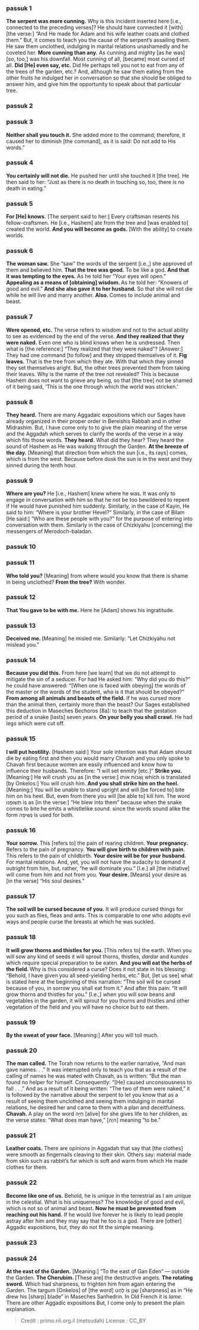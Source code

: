 
### passuk 1
<b>The serpent was more cunning.</b> Why is this incident inserted here [i.e., connected to the preceding verses]? He should have connected it [with] [the verse:] “And He made for Adam and his wife leather coats and clothed them.” But, it comes to teach you the cause of the serpent’s assailing them. He saw them unclothed, indulging in marital relations unashamedly and he coveted her. 
<b>More cunning than any.</b> As cunning and mighty [as he was] [so, too,] was his downfall. Most cunning of all, [became] most cursed of all. 
<b>Did [He] even say, etc.</b> Did He perhaps tell you not to eat from any of the trees of the garden, etc.? And, although he saw them eating from the other fruits he indulged her in conversation so that she should be obliged to answer him, and give him the opportunity to speak about that particular tree. 

### passuk 2

### passuk 3
<b>Neither shall you touch it.</b> She added more to the command; therefore, it caused her to diminish [the command], as it is said: Do not add to His words.” 

### passuk 4
<b>You certainly will not die.</b> He pushed her until she touched it [the tree]. He then said to her: “Just as there is no death in touching so, too, there is no death in eating.” 

### passuk 5
<b>For [He] knows.</b> [The serpent said to her:] Every craftsman resents his fellow-craftsmen. He [i.e., Hashem] ate from the tree and [was enabled to] created the world. 
<b>And you will become as gods.</b> [With the ability] to create worlds.

### passuk 6
<b>The woman saw.</b> She “saw” the words of the serpent [i.e.,] she approved of them and believed him. 
<b>That the tree was good.</b> To be like a god.
<b>And that it was tempting to the eyes.</b> As he told her “Your eyes will open.”
<b>Appealing as a means of [obtaining] wisdom. </b>As he told her: “Knowers of good and evil.”
<b>And she also gave it to her husband.</b> So that she will not die while he will live and marry another.
<b>Also. </b>Comes to include animal and beast.

### passuk 7
<b>Were opened, etc.</b> The verse refers to wisdom and not to the actual ability to see as evidenced by the end of the verse. 
<b>And they realized that they were naked.</b> Even one who is blind knows when he is undressed. Then what is [the reference:] “They realized that they were naked”? [Answer:] They had one command [to follow] and they stripped themselves of it.
<b>Fig leaves.</b> That is the tree from which they ate. With that which they sinned they set themselves aright. But, the other trees prevented them from taking their leaves. Why is the name of the tree not revealed? This is because Hashem does not want to grieve any being, so that [the tree] not be shamed of it being said, ‘This is the one through which the world was stricken.’ 

### passuk 8
<b>They heard. </b>There are many Aggadaic expositions which our Sages have already organized in their proper order in Bereishis Rabbah and in other Midrashim. But, I have come only to to give the plain meaning of the verse and the Aggadah which serves to clarify the words of the verse in a way which fits those words. <b>They heard.</b> What did they hear? They heard the sound of Hashem as He was walking through the Garden. 
<b>At the breeze of the day.</b> [Meaning] that direction from which the sun [i.e., its rays] comes, which is from the west. Because before dusk the sun is in the west and they sinned during the tenth hour. 

### passuk 9
<b>Where are you?</b> He [i.e., Hashem] knew where he was. It was only to engage in conversation with him so that he not be too bewildered to repent if He would have punished him suddenly. Similarly, in the case of Kayin, He said to him: “Where is your brother Hevel?” Similarly, in the case of Bilam [He said:] “Who are these people with you?” for the purpose of entering into conversation with them. Similarly in the case of Chizkiyahu [concerning] the messengers of Merodoch-baladan. 

### passuk 10

### passuk 11
<b>Who told you?</b> [Meaning] from where would you know that there is shame in being unclothed? 
<b>From the tree?</b> With wonder.

### passuk 12
<b>That You gave to be with me.</b> Here he [Adam] shows his ingratitude.

### passuk 13
<b>Deceived me. </b>[Meaning] he misled me. Similarly: “Let Chizkiyahu not mislead you.”

### passuk 14
<b>Because you did this.</b> From here [we learn] that we do not attempt to mitigate the sin of a seducer. For had He asked him: “Why did you do this?” he could have answered: “[When one is faced with obeying] the words of the master or the words of the student, who is it that should be obeyed?” 
<b>From among all animals and beasts of the field.</b> If he was cursed more than the animal then, certainly more than the beast? Our Sages established this deduction in Maseches Bechoros [8a]: to teach that the gestation period of a snake [lasts] seven years. 
<b>On your belly you shall crawl.</b> He had legs which were cut off.

### passuk 15
<b>I will put hostility.</b> [Hashem said:] Your sole intention was that Adam should die by eating first and then you would marry Chavah and you only spoke to Chavah first because women are easily influenced and know how to influence their husbands. Therefore: “I will set enmity [etc.]”
<b>Strike you. </b>[Meaning:] He will crush you as [in the verse:] וָאֶכּוֹת אוֹתוֹ which is translated [by Onkelos:] You will crush him. 
<b>And you shall strike him on the heel.</b> [Meaning;] You will be unable to stand upright and will [be forced to] bite him on his heel. But, even from there you will [be able to] kill him. The word תְּשׁוּפֶנוּ is as [in the verse:] “He blew into them” because when the snake comes to bite he emits a whistlelike sound. since the words sound alike the form נְשִׁיפָה is used for both. 

### passuk 16
<b>Your sorrow.</b> This [refers to] the pain of rearing children.
<b>Your pregnancy. </b>Refers to the pain of pregnancy.
<b>You will give birth to children with pain. </b>This refers to the pain of childbirth.
<b>Your desire will be for your husband. </b>For marital relations. And, yet, you will not have the audacity to demand it outright from him, but, rather, “he will dominate you.” [I.e.] all [the initiative] will come from him and not from you. 
<b>Your desire. </b>[Means] your desire as [in the verse] “His soul desires.” 

### passuk 17
<b>The soil will be cursed because of you.</b> It will produce cursed things for you such as flies, fleas and ants. This is comparable to one who adopts evil ways and people curse the breasts at which he was suckled. 

### passuk 18
<b>It will grow thorns and thistles for you.</b> [This refers to] the earth. When you will sow any kind of seeds it will sprout thorns, thistles, <i>dardar</i> and <i>kundes</i> which require special preparation to be eaten. 
<b>And you will eat the herbs of the field. </b>Why is this considered a curse? Does it not state in his blessing: “Behold, I have given you all seed-yielding herbs, etc.” But, [let us see] what is stated here at the beginning of this narration: “The soil will be cursed because of you, in sorrow you shall eat from it.” And after this pain: “It will grow thorns and thistles for you.” [I.e.,] when you will sow beans and vegetables in the garden, it will sprout for you thorns and thistles and other vegetation of the field and you will have no choice but to eat them. 

### passuk 19
<b>By the sweat of your face.</b> [Meaning:] After you will toil much. 

### passuk 20
<b>The man called.</b> The Torah now returns to the earlier narrative, “And man gave names. . .” It was interrupted only to teach you that as a result of the calling of names he was mated with Chavah, as is written: “But the man found no helper for himself. Consequently: “[He] caused unconsiousness to fall . . .” And as a result of it being written: “The two of them were naked,” it is followed by the narrative about the serpent to let you know that as a result of seeing them unclothed and seeing them indulging in marital relations, he desired her and came to them with a plan and deceitfulness. 
<b>Chavah. </b>A play on the word חַיָּה [alive] for she gives life to her children, as the verse states: “What does man have,” [הֹיֶה] meaning “to be.” 

### passuk 21
<b>Leather coats.</b> There are opinions in Aggadah that say that [the clothes] were smooth as fingernails cleaving to their skin. Others say: material made from skin such as rabbit’s fur which is soft and warm from which He made clothes for them.

### passuk 22
<b>Become like one of us.</b> Behold, he is unique in the terrestrial as I am unique in the celestial. What is his uniqueness? The knowledge of good and evil, which is not so of animal and beast. 
<b>Now he must be prevented from reaching out his hand.</b> If he would live forever he is likely to lead people astray after him and they may say that he too is a god. There are [other] Aggadic expositions, but, they do not fit the simple meaning. 

### passuk 23

### passuk 24
<b>At the east of the Garden.</b> [Meaning:] “To the east of Gan Eden” — outside the Garden.
<b>The Cherubim. </b>[These are] the destructive angels.
<b>The rotating sword.</b> Which had sharpness, to frighten him from again entering the Garden. The targum [Onkelos] of [the word] לַהַט is שְׁנַן [sharpness] as in “He drew his [sharp] blade” in Maseches Sanhedrin. In Old French it is <i>lame.</i> There are other Aggadic expositions But, I come only to present the plain explanation. 

>Credit : primo.nli.org.il (metsudah)
>License : CC_BY